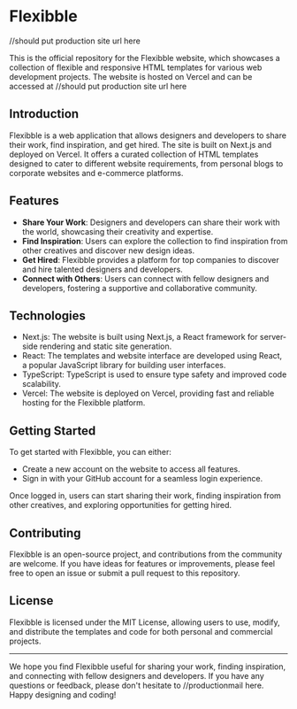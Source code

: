 # Flexibble

//should put production site url here

This is the official repository for the Flexibble website, which showcases a collection of flexible and responsive HTML templates for various web development projects. The website is hosted on Vercel and can be accessed at //should put production site url here

## Introduction

Flexibble is a web application that allows designers and developers to share their work, find inspiration, and get hired. The site is built on Next.js and deployed on Vercel. It offers a curated collection of HTML templates designed to cater to different website requirements, from personal blogs to corporate websites and e-commerce platforms.

## Features

- **Share Your Work**: Designers and developers can share their work with the world, showcasing their creativity and expertise.
- **Find Inspiration**: Users can explore the collection to find inspiration from other creatives and discover new design ideas.
- **Get Hired**: Flexibble provides a platform for top companies to discover and hire talented designers and developers.
- **Connect with Others**: Users can connect with fellow designers and developers, fostering a supportive and collaborative community.

## Technologies

- Next.js: The website is built using Next.js, a React framework for server-side rendering and static site generation.
- React: The templates and website interface are developed using React, a popular JavaScript library for building user interfaces.
- TypeScript: TypeScript is used to ensure type safety and improved code scalability.
- Vercel: The website is deployed on Vercel, providing fast and reliable hosting for the Flexibble platform.

## Getting Started

To get started with Flexibble, you can either:

- Create a new account on the website to access all features.
- Sign in with your GitHub account for a seamless login experience.

Once logged in, users can start sharing their work, finding inspiration from other creatives, and exploring opportunities for getting hired.

## Contributing

Flexibble is an open-source project, and contributions from the community are welcome. If you have ideas for features or improvements, please feel free to open an issue or submit a pull request to this repository.

## License

Flexibble is licensed under the MIT License, allowing users to use, modify, and distribute the templates and code for both personal and commercial projects.

---

We hope you find Flexibble useful for sharing your work, finding inspiration, and connecting with fellow designers and developers. If you have any questions or feedback, please don't hesitate to //productionmail here. Happy designing and coding!
